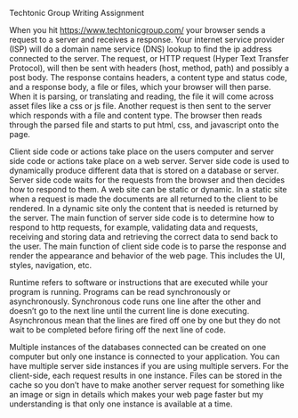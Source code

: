 Techtonic Group Writing Assignment

When you hit https://www.techtonicgroup.com/ your browser sends a request to a server and receives a response. Your internet service provider (ISP) will do a domain name service (DNS) lookup to find the ip address connected to the server. The request, or HTTP request  (Hyper Text Transfer Protocol), will then be sent with headers (host, method, path) and possibly a post body. The response contains headers, a content type and status code, and a response body, a file or files, which your browser will then parse. When it is parsing, or translating and reading, the file it will come across asset files like a css or js file. Another request is then sent to the server which responds with a file and content type. The browser then reads through the parsed file and starts to put html, css, and javascript onto the page. 

Client side code or actions take place on the users computer and server side code or actions take place on a web server. Server side code is used to dynamically produce different data that is stored on a database or server. Server side code waits for the requests from the browser and then decides how to respond to them. A web site can be static or dynamic. In a static site when a request is made the documents are all returned to the client to be rendered. In a dynamic site only the content that is needed is returned by the server. The main function of server side code is to determine how to respond to http requests, for example, validating data and requests, receiving and storing data and retrieving the correct data to send back to the user. The main function of client side code is to parse the response and render the appearance and behavior of the web page. This includes the UI, styles, navigation, etc. 

Runtime refers to software or instructions that are executed while your program is running. Programs can be read synchronously or asynchronously. Synchronous code runs one line after the other and doesn’t go to the next line until the current line is done executing. Asynchronous mean that the lines are fired off one by one but they do not wait to be completed before firing off the next line of code.

Multiple instances of the databases connected can be created on one computer but only one instance is connected to your application. You can have multiple server side instances if you are using multiple servers. For the client-side, each request results in one instance. Files can be stored in the cache so you don’t have to make another server request for something like an image or sign in details which makes your web page faster but my understanding is that only one instance is available at a time.



